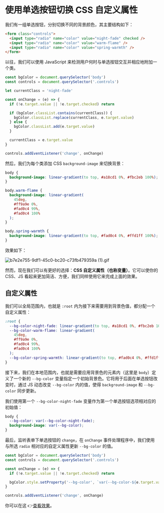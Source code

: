 # 使用单选按钮切换 CSS 自定义属性

我们有一组单选按钮，分别切换不同的背景颜色，其主要结构如下：

```html
<form class="controls">
  <input type="radio" name="color" value="night-fade" checked />
  <input type="radio" name="color" value="warm-flame" />
  <input type="radio" name="color" value="spring-warmth" />
</form>
```

以往，我们可以使用 JavaScript 来检测用户何时与单选按钮交互并相应地附加一个类。

```js
const bgColor = document.querySelector('body')
const controls = document.querySelector('.controls')

let currentClass = 'night-fade'

const onChange = (e) => {
  if (!e.target.value || !e.target.checked) return

  if (bgColor.classList.contains(currentClass)) {
    bgColor.classList.replace(currentClass, e.target.value)
  } else {
    bgColor.classList.add(e.target.value)
  }

  currentClass = e.target.value
}

controls.addEventListener('change', onChange)
```

然后，我们为每个类添加 CSS `background-image` 来切换背景：

```css
body {
  background-image: linear-gradient(to top, #a18cd1 0%, #fbc2eb 100%);
}

body.warm-flame {
  background-image: linear-gradient(
    45deg,
    #ff9a9e 0%,
    #fad0c4 99%,
    #fad0c4 100%
  );
}

body.spring-warmth {
  background-image: linear-gradient(to top, #fad0c4 0%, #ffd1ff 100%);
}
```

效果如下：

![b7e2e755-9df1-45c0-bc20-c73fb479359a (1).gif](https://upload-images.jianshu.io/upload_images/18281896-a1c4a4f636b58534.gif?imageMogr2/auto-orient/strip)

然而，现在我们可以有更好的选择：**CSS 自定义属性（也称变量）**。它可以使你的 CSS、JS 看起来更加简洁、方便，我们同样使用它来完成上面的效果。

## 自定义属性

我们可以全局范围内，也就是 `:root` 内为接下来需要用到背景色值，都分配一个自定义属性：

```css
:root {
  --bg-color-night-fade: linear-gradient(to top, #a18cd1 0%, #fbc2eb 100%);
  --bg-color-warm-flame: linear-gradient(
    45deg,
    #ff9a9e 0%,
    #fad0c4 99%,
    #fad0c4 100%
  );
  --bg-color-spring-warmth: linear-gradient(to top, #fad0c4 0%, #ffd1ff 100%);
}
```

接下来，我们在本地范围内，也就是需要应用背景色的元素内（这里是 `body`）定义了一个新的 `--bg-color` 变量指定一个初始背景色。它将用于后面在单选按钮改变时，通过 JS 动态改变 `--bg-color` 内的值，使得 `background-image` 和 `--bg-color` 同步更新。

我们使用第一个 `--bg-color-night-fade` 变量作为第一个单选按钮选项相对应的初始值：

```css
body {
  --bg-color: var(--bg-color-night-fade);
  background-image: var(--bg-color);
}
```

最后，监听表单下单选按钮的 `change`，在 `onChange` 事件处理程序中，我们使用与所选 `radio` 相对应的自定义属性更新 `--bg-color` 的值。

```js
const bgColor = document.querySelector('body')
const controls = document.querySelector('.controls')

const onChange = (e) => {
  if (!e.target.value || !e.target.checked) return

  bgColor.style.setProperty('--bg-color', `var(--bg-color-${e.target.value})`)
}

controls.addEventListener('change', onChange)
```

你可以在这 👉[查看效果](https://codepen.io/lio-zero/pen/bGqqRqe)。
